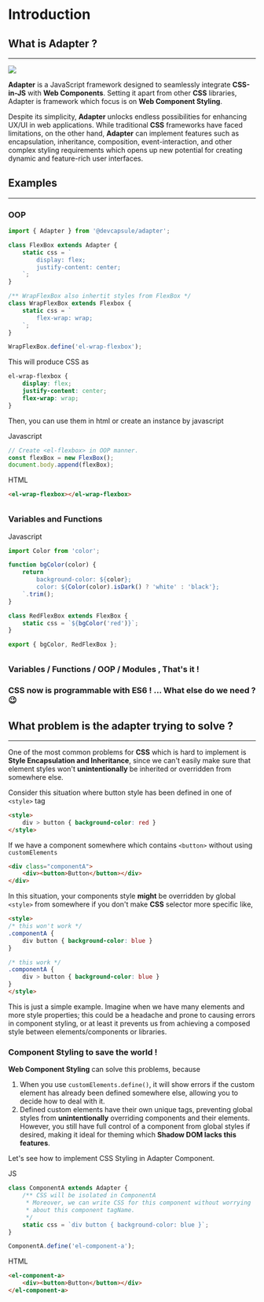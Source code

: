 # Introduction

## What is Adapter ?
---

<div class="aspect-ratio-21-9">
    <img src="./adapter.jpg">
</div>

**Adapter** is a JavaScript framework designed to seamlessly integrate
**CSS-in-JS** with **Web Components**. Setting it apart from other
**CSS** libraries, Adapter is framework which focus is on
**Web Component Styling**.

Despite its simplicity, **Adapter** unlocks endless possibilities
for enhancing UX/UI in web applications. While traditional **CSS** frameworks
have faced limitations, on the other hand, **Adapter** can implement features
such as encapsulation, inheritance, composition, event-interaction,
and other complex styling requirements which opens up new potential
for creating dynamic and feature-rich user interfaces.

## Examples
---

### OOP

```ts
import { Adapter } from '@devcapsule/adapter';

class FlexBox extends Adapter {
    static css = `
        display: flex;
        justify-content: center;
    `;
}

/** WrapFlexBox also inhertit styles from FlexBox */
class WrapFlexBox extends Flexbox {
    static css = `
        flex-wrap: wrap;
    `;
}

WrapFlexBox.define('el-wrap-flexbox');
```

This will produce CSS as

```css
el-wrap-flexbox {
    display: flex;
    justify-content: center;
    flex-wrap: wrap;
}

```

Then, you can use them in html or create an instance by javascript

<el-code-block>
<div el="bar-top-left">Javascript</div>

```js
// Create <el-flexbox> in OOP manner.
const flexBox = new FlexBox();
document.body.append(flexBox);
```
</el-code-block>

<el-code-block>
<div el="bar-top-left">HTML</div>

```html
<el-wrap-flexbox></el-wrap-flexbox>
```
</el-code-block>

<div style="margin-top: 2rem;"></div>

### Variables and Functions

<el-code-block>
<div el="bar-top-left">Javascript</div>

```ts
import Color from 'color';

function bgColor(color) {
    return `
        background-color: ${color};
        color: ${Color(color).isDark() ? 'white' : 'black'};
    `.trim();
}

class RedFlexBox extends FlexBox {
    static css = `${bgColor('red')}`;
}

export { bgColor, RedFlexBox };
```
</el-code-block>

<div style="margin-top: 2rem;"></div>

### Variables / Functions / OOP / Modules , That's it !

### CSS now is programmable with ES6 ! ... What else do we need ? 😉

## What problem is the adapter trying to solve ?
---

One of the most common problems for **CSS** which is hard to implement
is **Style Encapsulation and Inheritance**, since we can't easily make sure that element styles
won't **unintentionally** be inherited or overridden from somewhere else.

Consider this situation where button style has been defined
in one of `<style>` tag

```html
<style>
    div > button { background-color: red }
</style>
```

If we have a component somewhere which contains `<button>` without using
`customElements`

```html
<div class="componentA">
    <div><button>Button</button></div>
</div>
```

In this situation, your components style **might** be overridden by
global `<style>` from somewhere if you don't make **CSS** selector
more specific like,

```html
<style>
/* this won't work */
.componentA {
    div button { background-color: blue }
}

/* this work */
.componentA {
    div > button { background-color: blue }
}
</style>
```
This is just a simple example. Imagine when we have many elements
and more style properties; this could be a headache
and prone to causing errors in component styling,
or at least it prevents us from achieving a composed style
between elements/components or libraries.

### Component Styling to save the world !

**Web Component Styling** can solve this problems, because
1. When you use `customElements.define()`, it will show errors
   if the custom element has already been defined somewhere else,
   allowing you to decide how to deal with it.
2. Defined custom elements have their own unique tags,
   preventing global styles from **unintentionally** overriding components
   and their elements. However, you still have full control of a component
   from global styles if desired, making it ideal for theming
   which **Shadow DOM lacks this features**.


Let's see how to implement CSS Styling in Adapter Component.

<el-code-block>
<div el="bar-top-left">JS</div>

```js
class ComponentA extends Adapter {
    /** CSS will be isolated in ComponentA
     * Moreover, we can write CSS for this component without worrying
     * about this component tagName.
     */
    static css = `div button { background-color: blue }`;
}

ComponentA.define('el-component-a');
```
</el-code-block>

<el-code-block>
<div el="bar-top-left">HTML</div>

```html
<el-component-a>
    <div><button>Button</button></div>
</el-component-a>
```

</el-code-block>